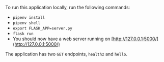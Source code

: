 To run this application locally, run the following commands:

- `pipenv install`
- `pipenv shell`
- `export FLASK_APP=server.py`
- `flask run`
- You should now have a web server running on [http://127.0.0.1:5000/](http://127.0.0.1:5000/)

The application has two `GET` endpoints, `healthz` and `hello`.
